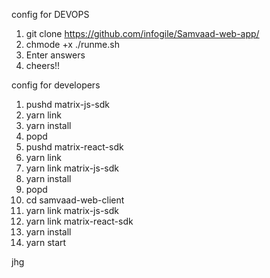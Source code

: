 config for DEVOPS
1. git clone https://github.com/infogile/Samvaad-web-app/ 
2. chmode +x ./runme.sh
3. Enter answers
4. cheers!!

config for developers
1. pushd matrix-js-sdk
2. yarn link
3. yarn install
4. popd
5. pushd matrix-react-sdk
6. yarn link
7. yarn link matrix-js-sdk
8. yarn install
9. popd
10. cd samvaad-web-client
11. yarn link matrix-js-sdk
12. yarn link matrix-react-sdk
13. yarn install
14. yarn start

jhg